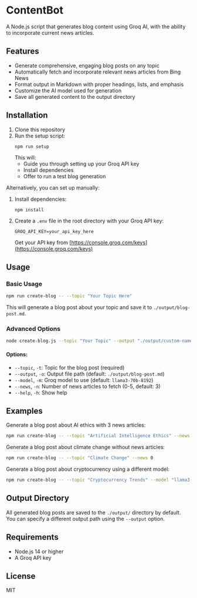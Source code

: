 # ContentBot

A Node.js script that generates blog content using Groq AI, with the ability to incorporate current news articles.

## Features

- Generate comprehensive, engaging blog posts on any topic
- Automatically fetch and incorporate relevant news articles from Bing News
- Format output in Markdown with proper headings, lists, and emphasis
- Customize the AI model used for generation
- Save all generated content to the output directory

## Installation

1. Clone this repository
2. Run the setup script:
   ```
   npm run setup
   ```
   This will:
   - Guide you through setting up your Groq API key
   - Install dependencies
   - Offer to run a test blog generation

Alternatively, you can set up manually:
1. Install dependencies:
   ```
   npm install
   ```
2. Create a `.env` file in the root directory with your Groq API key:
   ```
   GROQ_API_KEY=your_api_key_here
   ```
   Get your API key from [https://console.groq.com/keys](https://console.groq.com/keys)

## Usage

### Basic Usage

```bash
npm run create-blog -- --topic "Your Topic Here"
```

This will generate a blog post about your topic and save it to `./output/blog-post.md`.

### Advanced Options

```bash
node create-blog.js --topic "Your Topic" --output "./output/custom-name.md" --model "llama3-8b-8192" --news 3
```

#### Options:

- `--topic`, `-t`: Topic for the blog post (required)
- `--output`, `-o`: Output file path (default: `./output/blog-post.md`)
- `--model`, `-m`: Groq model to use (default: `llama3-70b-8192`)
- `--news`, `-n`: Number of news articles to fetch (0-5, default: 3)
- `--help`, `-h`: Show help

## Examples

Generate a blog post about AI ethics with 3 news articles:
```bash
npm run create-blog -- --topic "Artificial Intelligence Ethics" --news 3
```

Generate a blog post about climate change without news articles:
```bash
npm run create-blog -- --topic "Climate Change" --news 0
```

Generate a blog post about cryptocurrency using a different model:
```bash
npm run create-blog -- --topic "Cryptocurrency Trends" --model "llama3-8b-8192"
```

## Output Directory

All generated blog posts are saved to the `./output/` directory by default. You can specify a different output path using the `--output` option.

## Requirements

- Node.js 14 or higher
- A Groq API key

## License

MIT
